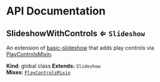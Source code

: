 # API Documentation
<a name="SlideshowWithControls"></a>

## SlideshowWithControls ⇐ <code>Slideshow</code>
An extension of
[basic-slideshow](../basic-slideshow) that adds play controls
via [PlayControlsMixin](../basic-component-mixins/docs/PlayControlsMixin.md).

  **Kind**: global class
**Extends:** <code>Slideshow</code>  
**Mixes**: <code>[PlayControlsMixin](../basic-component-mixins/docs/PlayControlsMixin.md)</code>
  
